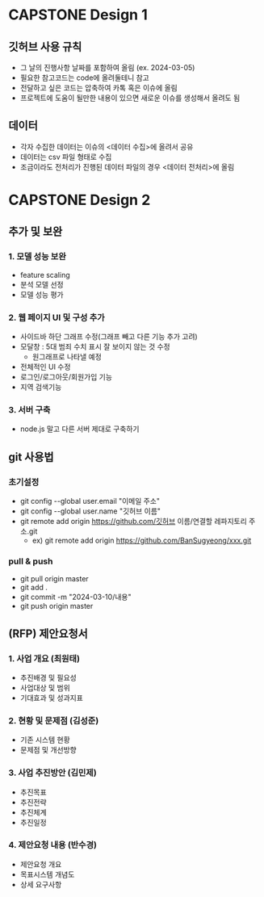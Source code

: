 # CAPSTONE Design 1
## 깃허브 사용 규칙
- 그 날의 진행사항 날짜를 포함하여 올림 (ex. 2024-03-05)
- 필요한 참고코드는 code에 올려둘테니 참고
- 전달하고 싶은 코드는 압축하여 카톡 혹은 이슈에 올림
- 프로젝트에 도움이 될만한 내용이 있으면 새로운 이슈를 생성해서 올려도 됨

## 데이터
- 각자 수집한 데이터는 이슈의 <데이터 수집>에 올려서 공유
- 데이터는 csv 파일 형태로 수집
- 조금이라도 전처리가 진행된 데이터 파일의 경우 <데이터 전처리>에 올림

# CAPSTONE Design 2
## 추가 및 보완
### 1. 모델 성능 보완
- feature scaling
- 분석 모델 선정
- 모델 성능 평가

### 2. 웹 페이지 UI 및 구성 추가
- 사이드바 하단 그래프 수정(그래프 빼고 다른 기능 추가 고려)
- 모달창 : 5대 범죄 수치 표시 잘 보이지 않는 것 수정
  - 원그래프로 나타낼 예정
- 전체적인 UI 수정
- 로그인/로그아웃/회원가입 기능
- 지역 검색기능

### 3. 서버 구축
- node.js 말고 다른 서버 제대로 구축하기

## git 사용법
### 초기설정
- git config --global user.email "이메일 주소"
- git config --global user.name "깃허브 이름"
- git remote add origin https://github.com/깃허브 이름/연결할 레파지토리 주소.git
  - ex) git remote add origin https://github.com/BanSugyeong/xxx.git

### pull & push
- git pull origin master
- git add .
- git commit -m "2024-03-10/내용"
- git push origin master

## (RFP) 제안요청서
### 1. 사업 개요 (최원태)
- 추진배경 및 필요성
- 사업대상 및 범위
- 기대효과 및 성과지표

### 2. 현황 및 문제점 (김성준)
- 기존 시스템 현황
- 문제점 및 개선방향

### 3. 사업 추진방안 (김민제)
- 추진목표
- 추진전략
- 추진체계
- 추진일정

### 4. 제안요청 내용 (반수경)
- 제안요청 개요
- 목표시스템 개념도
- 상세 요구사항
